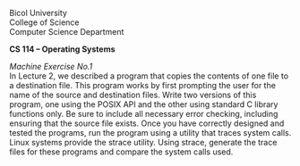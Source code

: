 
Bicol University  
College of Science  
Computer Science Department  

**CS 114 – Operating Systems**  

*Machine Exercise No.1*  
In Lecture 2, we described a program that copies the contents of one file to a destination file.
This program works by first prompting the user for the name of the source and destination files.
Write two versions of this program, one using the POSIX API and the other using standard C
library functions only. Be sure to include all necessary error checking, including ensuring that
the source file exists.
Once you have correctly designed and tested the programs, run the program using a utility that
traces system calls. Linux systems provide the strace utility. Using strace, generate the trace
files for these programs and compare the system calls used.
